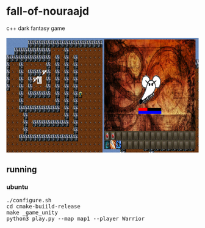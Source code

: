 # fall-of-nouraajd
c++ dark fantasy game
<br/><br/>
<img src="./screenshots/maze.png" width="50%" height="300"><img src="./screenshots/fight.png" width="50%" height="300">
## running
### ubuntu
<pre>
./configure.sh
cd cmake-buiild-release
make _game_unity
python3 play.py --map map1 --player Warrior
</pre>
